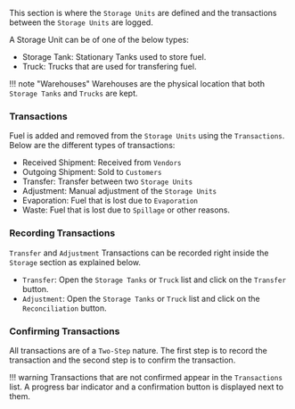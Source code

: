 This section is where the `Storage Units` are defined and the transactions between the `Storage Units` are logged.   

A Storage Unit can be of one of the below types:  

* Storage Tank: Stationary Tanks used to store fuel.
* Truck: Trucks that are used for transfering fuel.


!!! note "Warehouses"
	Warehouses are the physical location that both `Storage Tanks` and `Trucks` are kept.


### Transactions
Fuel is added and removed from the `Storage Units` using the `Transactions`.  Below are the different types of transactions:


* Received Shipment: Received from `Vendors`
* Outgoing Shipment: Sold to `Customers`
* Transfer: Transfer between two `Storage Units`
* Adjustment: Manual adjustment of the `Storage Units`
* Evaporation: Fuel that is lost due to `Evaporation`
* Waste: Fuel that is lost due to `Spillage` or other reasons.

### Recording Transactions
`Transfer` and `Adjustment` Transactions can be recorded right inside the `Storage` section as explained below.  

* `Transfer`: Open the `Storage Tanks` or `Truck` list and click on the `Transfer` button.
* `Adjustment`: Open the `Storage Tanks` or `Truck` list and click on the `Reconciliation` button.

### Confirming Transactions
All transactions are of a `Two-Step` nature. The first step is to record the transaction and the second step is to confirm the transaction.

!!! warning
	Transactions that are not confirmed appear in the `Transactions` list. A progress bar indicator and a confirmation button is displayed next to them.